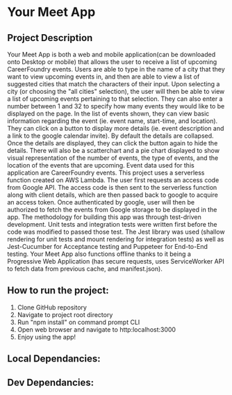 # Your Meet App

## Project Description
Your Meet App is both a web and mobile application(can be downloaded onto Desktop or mobile) that allows the user to receive a list of upcoming CareerFoundry events. Users are able to type in the name of a city that they want to view upcoming events in, and then are able to view a list of suggested cities that match the characters of their input. Upon selecting a city (or choosing the "all cities" selection), the user will then be able to view a list of upcoming events pertaining to that selection. They can also enter a number between 1 and 32 to specify how many events they would like to be displayed on the page. In the list of events shown, they can view basic information regarding the event (ie. event name, start-time, and location). They can click on a button to display more details (ie. event description and a link to the google calendar invite). By default the details are collapsed. Once the details are displayed, they can click the button again to hide the details. There will also be a scatterchart and a pie chart displayed to show visual representation of the number of events, the type of events, and the location of the events that are upcoming. 
Event data used for this application are CareerFoundry events. This project uses a serverless function created on AWS Lambda. The user first requests an access code from Google API. The access code is then sent to the serverless function along with client details, which are then passed back to google to acquire an access token. Once authenticated by google, user will then be authorized to fetch the events from Google storage to be displayed in the app. 
The methodology for building this app was through test-driven development. Unit tests and integration tests were written first before the code was modified to passed those test. The Jest library was used (shallow rendering for unit tests and mount rendering for integration tests) as well as Jest-Cucumber for Acceptance testing and Puppeteer for End-to-End testing.
Your Meet App also functions offline thanks to it being a Progressive Web Application (has secure requests, uses ServiceWorker API to fetch data from previous cache, and manifest.json).  

## How to run the project:
1. Clone GitHub repository
2. Navigate to project root directory
3. Run "npm install" on command prompt CLI
4. Open web browser and navigate to http:localhost:3000
5. Enjoy using the app!

## Local Dependancies:

## Dev Dependancies:
